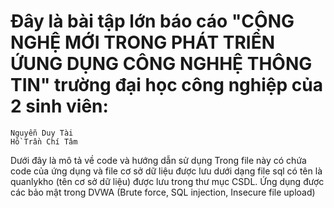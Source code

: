 # Đây là bài tập lớn báo cáo "CÔNG NGHỆ MỚI TRONG PHÁT TRIỂN ỨUNG DỤNG CÔNG NGHHỆ THÔNG TIN" trường đại học công nghiệp của 2 sinh viên: 
    Nguyễn Duy Tài
    Hồ Trần Chí Tâm

Dưới đây là mô tả về code và hướng dẫn sử dụng
Trong file này có chứa code của ứng dụng và file cơ sở dữ liệu được lưu dưới dạng file sql có tên là quanlykho (tên cơ sở dữ liệu) được lưu trong thư mục CSDL. 
Ứng dụng được các bảo mật trong DVWA (Brute force, SQL injection, Insecure file upload)
